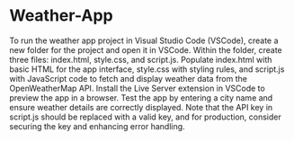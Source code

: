 # Weather-App

To run the weather app project in Visual Studio Code (VSCode), create a new folder for the project and open it in VSCode. Within the folder, create three files: index.html, style.css, and script.js. Populate index.html with basic HTML for the app interface, style.css with styling rules, and script.js with JavaScript code to fetch and display weather data from the OpenWeatherMap API. Install the Live Server extension in VSCode to preview the app in a browser. Test the app by entering a city name and ensure weather details are correctly displayed. Note that the API key in script.js should be replaced with a valid key, and for production, consider securing the key and enhancing error handling.
